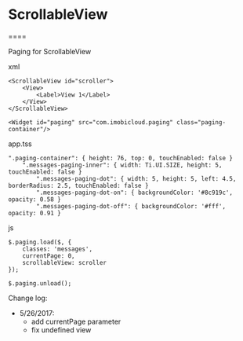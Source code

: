 # ScrollableView
====

Paging for ScrollableView

xml

	<ScrollableView id="scroller">
		<View>
			<Label>View 1</Label>
		</View>
	</ScrollableView>
	
	<Widget id="paging" src="com.imobicloud.paging" class="paging-container"/>

app.tss

	".paging-container": { height: 76, top: 0, touchEnabled: false }
		".messages-paging-inner": { width: Ti.UI.SIZE, height: 5, touchEnabled: false }
			".messages-paging-dot": { width: 5, height: 5, left: 4.5, borderRadius: 2.5, touchEnabled: false }
			".messages-paging-dot-on": { backgroundColor: '#8c919c', opacity: 0.58 }
			".messages-paging-dot-off": { backgroundColor: '#fff', opacity: 0.91 }      

js 

	$.paging.load($, { 
		classes: 'messages', 
		currentPage: 0,
		scrollableView: scroller 
	});

	$.paging.unload();

Change log:

- 5/26/2017: 
 	+ add currentPage parameter
	+ fix undefined view
